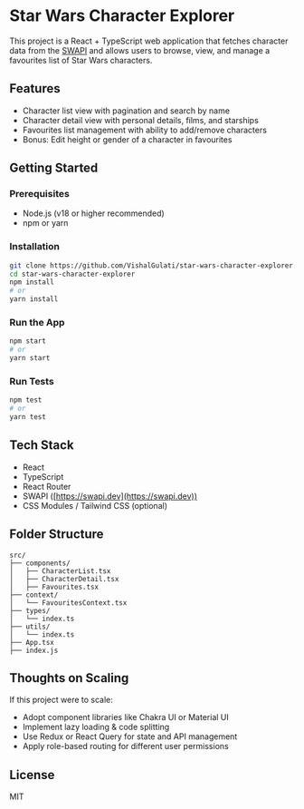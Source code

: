 # Star Wars Character Explorer

This project is a React + TypeScript web application that fetches character data from the [SWAPI](https://swapi.dev) and allows users to browse, view, and manage a favourites list of Star Wars characters.

## Features

- Character list view with pagination and search by name
- Character detail view with personal details, films, and starships
- Favourites list management with ability to add/remove characters
- Bonus: Edit height or gender of a character in favourites

## Getting Started

### Prerequisites

- Node.js (v18 or higher recommended)
- npm or yarn

### Installation

```bash
git clone https://github.com/VishalGulati/star-wars-character-explorer.git
cd star-wars-character-explorer
npm install
# or
yarn install
```

### Run the App

```bash
npm start
# or
yarn start
```

### Run Tests

```bash
npm test
# or
yarn test
```

## Tech Stack

- React
- TypeScript
- React Router
- SWAPI ([https://swapi.dev](https://swapi.dev))
- CSS Modules / Tailwind CSS (optional)

## Folder Structure

```
src/
├── components/
│   ├── CharacterList.tsx
│   ├── CharacterDetail.tsx
│   ├── Favourites.tsx
├── context/
│   └── FavouritesContext.tsx
├── types/
│   └── index.ts
├── utils/
│   └── index.ts
├── App.tsx
├── index.js
```

## Thoughts on Scaling

If this project were to scale:

- Adopt component libraries like Chakra UI or Material UI
- Implement lazy loading & code splitting
- Use Redux or React Query for state and API management
- Apply role-based routing for different user permissions

## License

MIT


